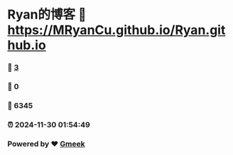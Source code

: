 # Ryan的博客 :link: https://MRyanCu.github.io/Ryan.github.io 
### :page_facing_up: [3](https://MRyanCu.github.io/Ryan.github.io/tag.html) 
### :speech_balloon: 0 
### :hibiscus: 6345 
### :alarm_clock: 2024-11-30 01:54:49 
### Powered by :heart: [Gmeek](https://github.com/Meekdai/Gmeek)
